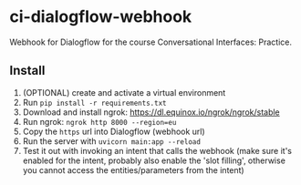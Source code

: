 # ci-dialogflow-webhook
Webhook for Dialogflow for the course Conversational Interfaces: Practice.

## Install
1. (OPTIONAL) create and activate a virtual environment
2. Run `pip install -r requirements.txt`
3. Download and install ngrok: https://dl.equinox.io/ngrok/ngrok/stable
4. Run ngrok: `ngrok http 8000 --region=eu`
5. Copy the `https` url into Dialogflow (webhook url)
6. Run the server with `uvicorn main:app --reload`
7. Test it out with invoking an intent that calls the webhook (make sure it's enabled for the intent, probably also enable the 'slot filling', otherwise you cannot access the entities/parameters from the intent)
